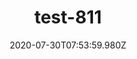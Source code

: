 ---
title: test-811
date: 2020-07-30T07:53:59.980Z
banner_subcontent: asdfsf
category: Research
focus: Support for leaders, colleagues and staff
role: Health or wellbeing lead
organisation_size: Medium (50-249 employees)
industry: Recruitment & HR
content: Lorem ipsum dolor sit amet, consectetur adipiscing elit, sed do eiusmod tempor incididunt ut labore et dolore magna aliqua. Ut enim ad minim veniam, quis nostrud exercitation ullamco laboris nisi ut aliquip ex ea commodo consequat. Duis aute irure dolor in reprehenderit in voluptate velit esse cillum dolore eu fugiat nulla pariatur. Excepteur sint occaecat cupidatat non proident, sunt in culpa qui officia deserunt mollit anim id est laborum.
---